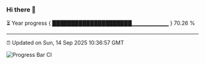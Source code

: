 ### Hi there 👋

⏳ Year progress { █████████████████████▁▁▁▁▁▁▁▁▁ } 70.26 %

---

⏰ Updated on Sun, 14 Sep 2025 10:36:57 GMT

![Progress Bar CI](https://github.com/IshwaranRudhara/GIT-ACTION/workflows/Progress%20Bar%20CI/badge.svg)
